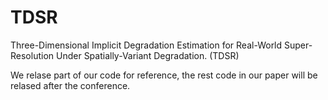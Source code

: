 # TDSR
Three-Dimensional Implicit Degradation Estimation for Real-World Super-Resolution Under Spatially-Variant Degradation. (TDSR)

We relase part of our code for reference, the rest code in our paper will be relased after the conference.
